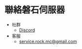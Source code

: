 # 聯絡磐石伺服器

- 社群
  - [Discord](https://discord.com/invite/Kd3W7s8TUv)
- 客服
  - service.rock.mc@gmail.com
